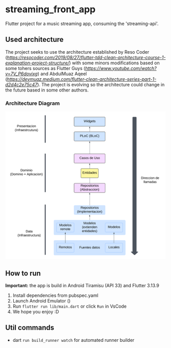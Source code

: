 # streaming_front_app

Flutter project for a music streaming app, consuming the 'streaming-api'.

## Used architecture

The project seeks to use the architecture established by Reso Coder (*https://resocoder.com/2019/08/27/flutter-tdd-clean-architecture-course-1-explanation-project-structure/*) with some minors modifications based on some tohers sources as Flutter Guys (*https://www.youtube.com/watch?v=7V_P6dovixg*) and AbdulMuaz Aqeel (*https://devmuaz.medium.com/flutter-clean-architecture-series-part-1-d2d4c2e75c47*). The project is evolving so the architecture could change in the future based in some other authors.

### Architecture Diagram

![Architecture diagram](streaming_front_app/../architecture.png)

## How to run

**Important:** the app is build in Android Tiramisu (API 33) and Flutter 3.13.9

1. Install dependencies from pubspec.yaml
2. Launch Android Emulator ()
3. Run `flutter run lib/main.dart` or click `Run` in VsCode
4. We hope you enjoy :D

## Util commands

- dart `run build_runner watch` for automated runner builder
